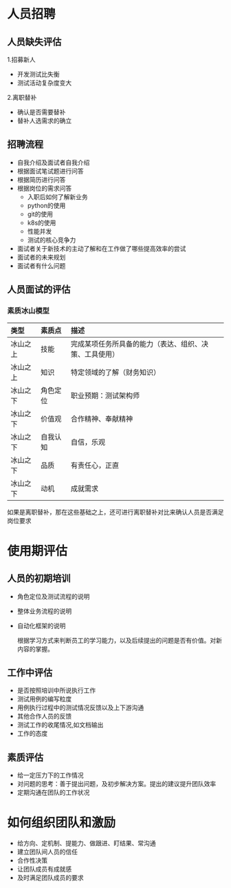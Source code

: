# 人员招聘

## 人员缺失评估
1.招募新人
* 开发测试比失衡
* 测试活动复杂度变大

2.离职替补
* 确认是否需要替补
* 替补人选需求的确立

## 招聘流程
* 自我介绍及面试者自我介绍
* 根据面试笔试题进行问答
* 根据简历进行问答
* 根据岗位的需求问答
    - 入职后如何了解新业务
    - python的使用
    - git的使用
    - k8s的使用
    - 性能并发
    - 测试的核心竞争力
* 面试者关于新技术的主动了解和在工作做了哪些提高效率的尝试
* 面试者的未来规划
* 面试者有什么问题
## 人员面试的评估
### 素质冰山模型

| 类型|素质点|描述 
| :-|:-|:-
|冰山之上| 技能|完成某项任务所具备的能力（表达、组织、决策、工具使用）
|冰山之上| 知识|特定领域的了解（财务知识）
|冰山之下| 角色定位|职业预期：测试架构师
|冰山之下| 价值观|合作精神、奉献精神
|冰山之下| 自我认知|自信，乐观
|冰山之下| 品质|有责任心，正直
|冰山之下| 动机|成就需求

如果是离职替补，那在这些基础之上，还可进行离职替补对比来确认人员是否满足岗位要求


# 使用期评估
## 人员的初期培训
* 角色定位及测试流程的说明
* 整体业务流程的说明
* 自动化框架的说明

    根据学习方式来判断员工的学习能力，以及后续提出的问题是否有价值。对新内容的掌握。
## 工作中评估
* 是否按照培训中所说执行工作
* 测试用例的编写粒度
* 用例执行过程中的测试情况反馈以及上下游沟通
* 其他合作人员的反馈
* 测试工作的收尾情况,如文档输出
* 工作的态度

## 素质评估
* 给一定压力下的工作情况
* 对问题的思考：善于提出问题，及初步解决方案。提出的建议提升团队效率
* 定期沟通在团队的工作状况

# 如何组织团队和激励
* 给方向、定机制、提能力、做跟进、盯结果、常沟通
* 建立团队间人员的信任
* 合作性决策
* 让团队成员有成就感
* 及时满足团队成员的要求

